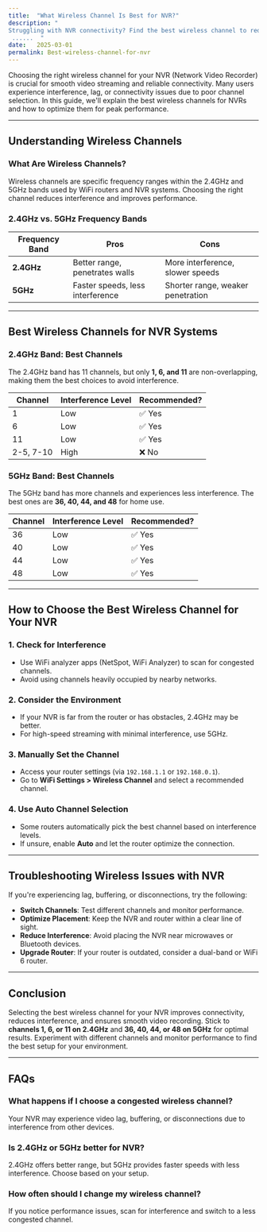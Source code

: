 ```yaml
---
title:  "What Wireless Channel Is Best for NVR?"
description: "  
Struggling with NVR connectivity? Find the best wireless channel to reduce interference and boost performance. Optimize your setup now!
 ......  "
date:   2025-03-01
permalink: Best-wireless-channel-for-nvr
---
```






Choosing the right wireless channel for your NVR (Network Video Recorder) is crucial for smooth video streaming and reliable connectivity. Many users experience interference, lag, or connectivity issues due to poor channel selection. In this guide, we'll explain the best wireless channels for NVRs and how to optimize them for peak performance.

---

## **Understanding Wireless Channels**  
### **What Are Wireless Channels?**  
Wireless channels are specific frequency ranges within the 2.4GHz and 5GHz bands used by WiFi routers and NVR systems. Choosing the right channel reduces interference and improves performance.

### **2.4GHz vs. 5GHz Frequency Bands**  
| Frequency Band | Pros | Cons |
|---------------|------|------|
| **2.4GHz** | Better range, penetrates walls | More interference, slower speeds |
| **5GHz** | Faster speeds, less interference | Shorter range, weaker penetration |

---

## **Best Wireless Channels for NVR Systems**  

### **2.4GHz Band: Best Channels**  
The 2.4GHz band has 11 channels, but only **1, 6, and 11** are non-overlapping, making them the best choices to avoid interference.

| Channel | Interference Level | Recommended? |
|---------|------------------|--------------|
| 1 | Low | ✅ Yes |
| 6 | Low | ✅ Yes |
| 11 | Low | ✅ Yes |
| 2-5, 7-10 | High | ❌ No |

### **5GHz Band: Best Channels**  
The 5GHz band has more channels and experiences less interference. The best ones are **36, 40, 44, and 48** for home use.

| Channel | Interference Level | Recommended? |
|---------|------------------|--------------|
| 36 | Low | ✅ Yes |
| 40 | Low | ✅ Yes |
| 44 | Low | ✅ Yes |
| 48 | Low | ✅ Yes |

---

## **How to Choose the Best Wireless Channel for Your NVR**  

### **1. Check for Interference**  
- Use WiFi analyzer apps (NetSpot, WiFi Analyzer) to scan for congested channels.  
- Avoid using channels heavily occupied by nearby networks.  

### **2. Consider the Environment**  
- If your NVR is far from the router or has obstacles, 2.4GHz may be better.  
- For high-speed streaming with minimal interference, use 5GHz.  

### **3. Manually Set the Channel**  
- Access your router settings (via `192.168.1.1` or `192.168.0.1`).  
- Go to **WiFi Settings > Wireless Channel** and select a recommended channel.  

### **4. Use Auto Channel Selection**  
- Some routers automatically pick the best channel based on interference levels.  
- If unsure, enable **Auto** and let the router optimize the connection.  

---

## **Troubleshooting Wireless Issues with NVR**  
If you're experiencing lag, buffering, or disconnections, try the following:  
- **Switch Channels**: Test different channels and monitor performance.  
- **Optimize Placement**: Keep the NVR and router within a clear line of sight.  
- **Reduce Interference**: Avoid placing the NVR near microwaves or Bluetooth devices.  
- **Upgrade Router**: If your router is outdated, consider a dual-band or WiFi 6 router.  

---

## **Conclusion**  
Selecting the best wireless channel for your NVR improves connectivity, reduces interference, and ensures smooth video recording. Stick to **channels 1, 6, or 11 on 2.4GHz** and **36, 40, 44, or 48 on 5GHz** for optimal results. Experiment with different channels and monitor performance to find the best setup for your environment.

---

## **FAQs**  
### **What happens if I choose a congested wireless channel?**  
Your NVR may experience video lag, buffering, or disconnections due to interference from other devices.

### **Is 2.4GHz or 5GHz better for NVR?**  
2.4GHz offers better range, but 5GHz provides faster speeds with less interference. Choose based on your setup.

### **How often should I change my wireless channel?**  
If you notice performance issues, scan for interference and switch to a less congested channel.
